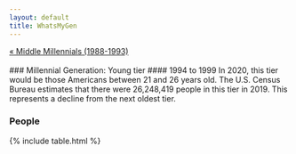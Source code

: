 ```yaml
---
layout: default
title: WhatsMyGen
---
```

<div style="overflow: hidden"><a href="/WhatsMyGen/generations/millennial-middle.html" class="previous" style="float: left !important">&laquo; Middle Millennials (1988-1993)</a></div>
<br>
### Millennial Generation: Young tier
#### 1994 to 1999
In 2020, this tier would be those Americans between 21 and 26 years old. The U.S. Census Bureau estimates that there were 26,248,419 people in this tier in 2019. This represents a decline from the next oldest tier.

### People

{% include table.html %}
